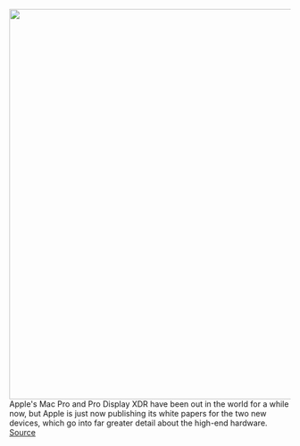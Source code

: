 <img src='https://cdn.vox-cdn.com/uploads/chorus_asset/file/11490453/a-01.0.png' width='700px' /><br/>
Apple's Mac Pro and Pro Display XDR have been out in the world for a while now, but Apple is just now publishing its white papers for the two new devices, which go into far greater detail about the high-end hardware.
<a href='https://www.theverge.com/circuitbreaker/2020/2/24/21151597/apple-new-mac-pro-display-xdr-technology-overview-white-papers-details-new'> Source <a/>